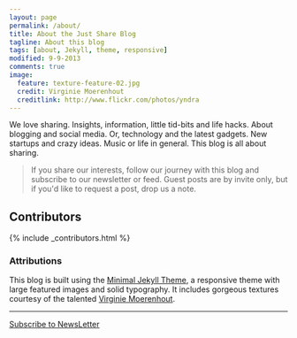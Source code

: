 ```yaml
---
layout: page
permalink: /about/
title: About the Just Share Blog
tagline: About this blog
tags: [about, Jekyll, theme, responsive]
modified: 9-9-2013
comments: true
image:
  feature: texture-feature-02.jpg
  credit: Virginie Moerenhout
  creditlink: http://www.flickr.com/photos/yndra
---
```


We love sharing. Insights, information, little tid-bits and life hacks. About blogging and social media. Or, technology and the latest gadgets. New startups and crazy ideas. Music or life in general. This blog is all about sharing.


>If you share our interests, follow our journey with this blog and subscribe to our newsletter or feed. Guest posts are by invite only, but if you'd like to request a post, drop us a note.


## Contributors
<div class="article-author-main">
{% include _contributors.html %}
</div>

### Attributions

This blog is built using the [Minimal Jekyll Theme](https://github.com/arg0s/minimal-jekyll-theme), a responsive  theme with large featured images and solid typography. It includes gorgeous textures courtesy of the talented [Virginie Moerenhout](http://www.flickr.com/photos/yndra).



*****

<a markdown="0" href="{{ site.url }}" class="btn">Subscribe to NewsLetter</a>
